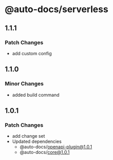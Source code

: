 # @auto-docs/serverless

## 1.1.1

### Patch Changes

- add custom config

## 1.1.0

### Minor Changes

- added build command

## 1.0.1

### Patch Changes

- add change set
- Updated dependencies
  - @auto-docs/openapi-plugin@1.0.1
  - @auto-docs/core@1.0.1
